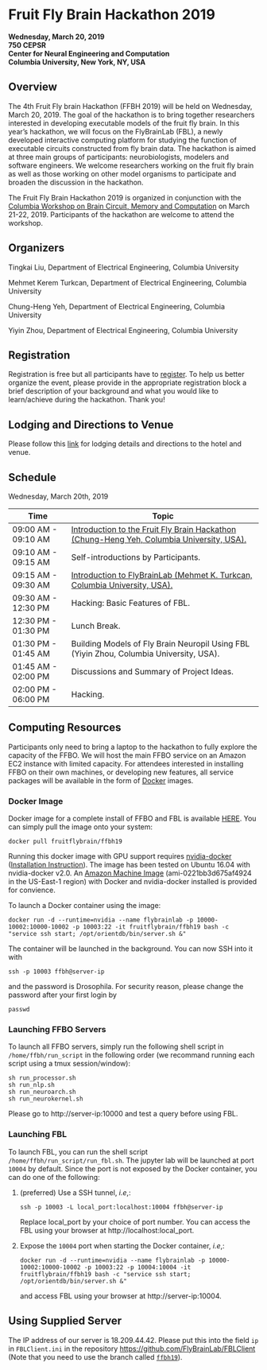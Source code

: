 # Fruit Fly Brain Hackathon 2019

**Wednesday, March 20, 2019** <br>
**750 CEPSR** <br>
**Center for Neural Engineering and Computation** <br>
**Columbia University, New York, NY, USA** <br>

## Overview
The 4th Fruit Fly brain Hackathon (FFBH 2019) will be held on Wednesday, March 20, 2019. The goal of the hackathon is to bring together researchers interested in developing executable models of the fruit fly brain. In this year’s hackathon, we will focus on the FlyBrainLab (FBL), a newly developed interactive computing platform for studying the function of executable circuits constructed from fly brain data. The hackathon is aimed at three main groups of participants: neurobiologists, modelers and software engineers. We welcome researchers working on the fruit fly brain as well as those working on other model organisms to participate and broaden the discussion in the hackathon.

The Fruit Fly Brain Hackathon 2019 is organized in conjunction with the [Columbia Workshop on Brain Circuit, Memory and Computation](http://fruitflybrain.org/workshops.html) on March 21-22, 2019. Participants of the hackathon are welcome to attend the workshop.

## Organizers
Tingkai Liu, Department of Electrical Engineering, Columbia University

Mehmet Kerem Turkcan, Department of Electrical Engineering, Columbia University

Chung-Heng Yeh, Department of Electrical Engineering, Columbia University

Yiyin Zhou, Department of Electrical Engineering, Columbia University

## Registration
Registration is free but all participants have to [register](https://ffbh2019.eventbrite.com/). To help us better organize the event, please provide in the appropriate registration block a brief description of your background and what you would like to learn/achieve during the hackathon. Thank you!

## Lodging and Directions to Venue
Please follow this [link](https://fruitflybrain.org/hackathons.html) for lodging details and directions to the hotel and venue.

## Schedule
Wednesday, March 20th, 2019

| Time | Topic |
|------|-------|
| 09:00 AM - 09:10 AM | [Introduction to the Fruit Fly Brain Hackathon (Chung-Heng Yeh, Columbia University, USA).](https://github.com/fruitflybrain/hackathon19/blob/master/Introduction.ipynb)|
| 09:10 AM - 09:15 AM | Self-introductions by Participants. |
| 09:15 AM - 09:30 AM | [Introduction to FlyBrainLab (Mehmet K. Turkcan, Columbia University, USA).](https://docs.google.com/presentation/d/14z09Kxbo1CAoDz9oR6jNrz_oG72UTXvVp-oUza4kg6k/edit?usp=sharing)|
| 09:30 AM - 12:30 PM | Hacking: Basic Features of FBL.|
| 12:30 PM - 01:30 PM | Lunch Break.|
| 01:30 PM - 01:45 AM | Building Models of Fly Brain Neuropil Using FBL (Yiyin Zhou, Columbia University, USA).|
| 01:45 AM - 02:00 PM | Discussions and Summary of Project Ideas.|
| 02:00 PM - 06:00 PM | Hacking.|


## Computing Resources
Participants only need to bring a laptop to the hackathon to fully explore the capacity of the FFBO. We will host the main FFBO service on an Amazon EC2 instance with limited capacity. For attendees interested in installing FFBO on their own machines, or developing new features, all service packages will be available in the form of [Docker](https://www.docker.com/) images.

### Docker Image
Docker image for a complete install of FFBO and FBL is available [HERE](https://hub.docker.com/r/fruitflybrain/ffbh19). You can simply pull the image onto your system:
    
    docker pull fruitflybrain/ffbh19

Running this docker image with GPU support requires [nvidia-docker](https://github.com/NVIDIA/nvidia-docker) ([Installation Instruction](https://github.com/nvidia/nvidia-docker/wiki/Installation-(version-2.0))). The image has been tested on Ubuntu 16.04 with nvidia-docker v2.0. An [Amazon Machine Image](https://console.aws.amazon.com/ec2/v2/home?region=us-east-1#LaunchInstanceWizard:ami=ami-0221bb3d675af4924) (ami-0221bb3d675af4924 in the US-East-1 region) with Docker and nvidia-docker installed is provided for convience.

To launch a Docker container using the image:

    docker run -d --runtime=nvidia --name flybrainlab -p 10000-10002:10000-10002 -p 10003:22 -it fruitflybrain/ffbh19 bash -c "service ssh start; /opt/orientdb/bin/server.sh &"

The container will be launched in the background. You can now SSH into it with

    ssh -p 10003 ffbh@server-ip
    
and the password is Drosophila. For security reason, please change the password after your first login by

    passwd
    
### Launching FFBO Servers
To launch all FFBO servers, simply run the following shell script in `/home/ffbh/run_script` in the following order (we recommand running each script using a tmux session/window):

    sh run_processor.sh
    sh run_nlp.sh
    sh run_neuroarch.sh
    sh run_neurokernel.sh

Please go to http://server-ip:10000 and test a query before using FBL.
    
### Launching FBL
To launch FBL, you can run the shell script `/home/ffbh/run_script/run_fbl.sh`. The jupyter lab will be launched at port `10004` by default. Since the port is not exposed by the Docker container, you can do one of the following:
1. (preferred) Use a SSH tunnel, _i.e_,:

    `ssh -p 10003 -L local_port:localhost:10004 ffbh@server-ip`

   Replace local_port by your choice of port number. You can access the FBL using your browser at http://localhost:local_port.

2. Expose the `10004` port when starting the Docker container, _i.e_,:
    
    `docker run -d --runtime=nvidia --name flybrainlab -p 10000-10002:10000-10002 -p 10003:22 -p 10004:10004 -it fruitflybrain/ffbh19 bash -c "service ssh start; /opt/orientdb/bin/server.sh &"`
    
   and access FBL using your browser at http://server-ip:10004.


## Using Supplied Server
The IP address of our server is 18.209.44.42. Please put this into the field `ip` in `FBLClient.ini` in the repository https://github.com/FlyBrainLab/FBLClient (Note that you need to use the branch called [`ffbh19`](https://github.com/FlyBrainLab/FBLClient/tree/ffbh19)).


